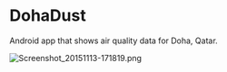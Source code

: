 # DohaDust
Android app that shows air quality data for Doha, Qatar.

![Screenshot_20151113-171819.png]({{site.baseurl}}/Screenshot_20151113-171819.png)



